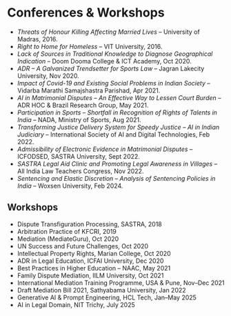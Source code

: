 # Conferences & Workshops 

- *Threats of Honour Killing Affecting Married Lives* – University of Madras, 2016.  
- *Right to Home for Homeless* – VIT University, 2016.  
- *Lack of Sources in Traditional Knowledge to Diagnose Geographical Indication* – Doom Dooma College & ICT Academy, Oct 2020.  
- *ADR – A Galvanized Trendsetter for Sports Law* – Jagran Lakecity University, Nov 2020.  
- *Impact of Covid-19 and Existing Social Problems in Indian Society* – Vidarba Marathi Samajshastra Parishad, Apr 2021.  
- *AI in Matrimonial Disputes – An Effective Way to Lessen Court Burden* – ADR HOC & Brazil Research Group, May 2021.  
- *Participation in Sports – Shortfall in Recognition of Rights of Talents in India* – NADA, Ministry of Sports, Aug 2021.  
- *Transforming Justice Delivery System for Speedy Justice – AI in Indian Judiciary* – International Society of AI and Digital Technologies, Feb 2022.  
- *Admissibility of Electronic Evidence in Matrimonial Disputes* – ICFODSED, SASTRA University, Sept 2022.  
- *SASTRA Legal Aid Clinic and Promoting Legal Awareness in Villages* – All India Law Teachers Congress, Nov 2022.  
- *Sentencing and Elastic Discretion – Analysis of Sentencing Policies in India* – Woxsen University, Feb 2024.  


## Workshops
- Dispute Transfiguration Processing, SASTRA, 2018  
- Arbitration Practice of KFCRI, 2019  
- Mediation (MediateGuru), Oct 2020  
- UN Success and Future Challenges, Oct 2020  
- Intellectual Property Rights, Marian College, Oct 2020  
- ADR in Legal Education, ICFAI University, Dec 2020  
- Best Practices in Higher Education – NAAC, May 2021  
- Family Dispute Mediation, IILM University, Oct 2021  
- International Mediation Training Programme, USA & Pune, Nov–Dec 2021  
- Draft Mediation Bill 2021, Sathyabama University, Jan 2022  
- Generative AI & Prompt Engineering, HCL Tech, Jan–May 2025  
- AI in Legal Domain, NIT Trichy, July 2025
